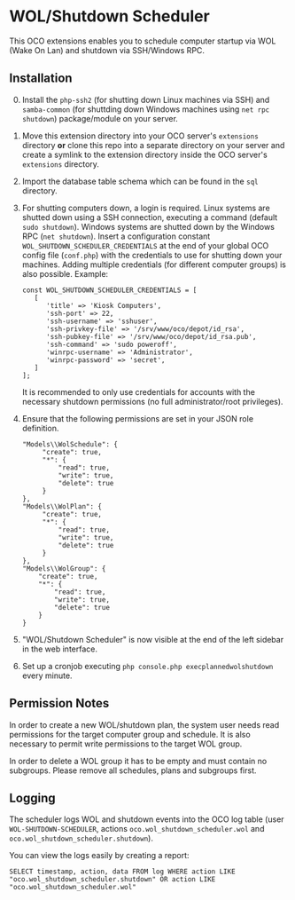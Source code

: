 # WOL/Shutdown Scheduler
This OCO extensions enables you to schedule computer startup via WOL (Wake On Lan) and shutdown via SSH/Windows RPC.

## Installation
0. Install the `php-ssh2` (for shutting down Linux machines via SSH) and `samba-common` (for shuttding down Windows machines using `net rpc shutdown`) package/module on your server.

1. Move this extension directory into your OCO server's `extensions` directory **or** clone this repo into a separate directory on your server and create a symlink to the extension directory inside the OCO server's `extensions` directory.

2. Import the database table schema which can be found in the `sql` directory.

3. For shutting computers down, a login is required. Linux systems are shutted down using a SSH connection, executing a command (default `sudo shutdown`). Windows systems are shutted down by the Windows RPC (`net shutdown`). Insert a configuration constant `WOL_SHUTDOWN_SCHEDULER_CREDENTIALS` at the end of your global OCO config file (`conf.php`) with the credentials to use for shutting down your machines. Adding multiple credentials (for different computer groups) is also possible. Example:
   ```
   const WOL_SHUTDOWN_SCHEDULER_CREDENTIALS = [
      [
         'title' => 'Kiosk Computers',
         'ssh-port' => 22,
         'ssh-username' => 'sshuser',
         'ssh-privkey-file' => '/srv/www/oco/depot/id_rsa',
         'ssh-pubkey-file' => '/srv/www/oco/depot/id_rsa.pub',
         'ssh-command' => 'sudo poweroff',
         'winrpc-username' => 'Administrator',
         'winrpc-password' => 'secret',
      ]
   ];
   ```
   It is recommended to only use credentials for accounts with the necessary shutdown permissions (no full administrator/root privileges).

4. Ensure that the following permissions are set in your JSON role definition.
   ```
   "Models\\WolSchedule": {
        "create": true,
        "*": {
            "read": true,
            "write": true,
            "delete": true
        }
   },
   "Models\\WolPlan": {
        "create": true,
        "*": {
            "read": true,
            "write": true,
            "delete": true
        }
   },
   "Models\\WolGroup": {
       "create": true,
       "*": {
           "read": true,
           "write": true,
           "delete": true
       }
   }
   ```

5. "WOL/Shutdown Scheduler" is now visible at the end of the left sidebar in the web interface.

6. Set up a cronjob executing `php console.php execplannedwolshutdown` every minute.

## Permission Notes
In order to create a new WOL/shutdown plan, the system user needs read permissions for the target computer group and schedule. It is also necessary to permit write permissions to the target WOL group.

In order to delete a WOL group it has to be empty and must contain no subgroups. Please remove all schedules, plans and subgroups first.

## Logging
The scheduler logs WOL and shutdown events into the OCO log table (user `WOL-SHUTDOWN-SCHEDULER`, actions `oco.wol_shutdown_scheduler.wol` and `oco.wol_shutdown_scheduler.shutdown`).

You can view the logs easily by creating a report:
```
SELECT timestamp, action, data FROM log WHERE action LIKE "oco.wol_shutdown_scheduler.shutdown" OR action LIKE "oco.wol_shutdown_scheduler.wol"
```
